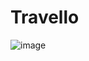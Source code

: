 # Travello
![image](https://user-images.githubusercontent.com/26104823/49233419-f5a1e400-f3c3-11e8-86d5-f0cb1fe6f102.png)
